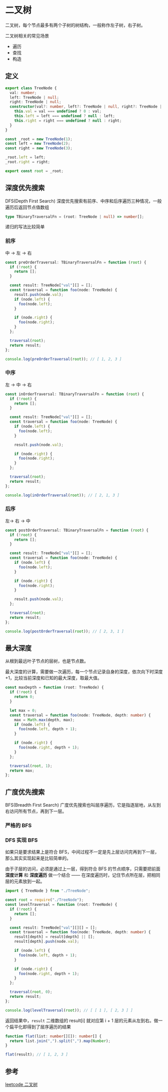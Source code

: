 # 二叉树

二叉树，每个节点最多有两个子树的树结构，一般称作左子树，右子树。

二叉树相关的常见场景

- 遍历
- 查找
- 构造

## 定义

```ts title="TreeNode.ts"
export class TreeNode {
  val: number;
  left: TreeNode | null;
  right: TreeNode | null;
  constructor(val?: number, left?: TreeNode | null, right?: TreeNode | null) {
    this.val = val === undefined ? 0 : val;
    this.left = left === undefined ? null : left;
    this.right = right === undefined ? null : right;
  }
}

const _root = new TreeNode(1);
const left = new TreeNode(2);
const right = new TreeNode(3);

_root.left = left;
_root.right = right;

export const root = _root;
```

## 深度优先搜索

DFS(Depth First Search) 深度优先搜索有前序、中序和后序遍历三种情况，一般遍历后返回节点值数组

```ts
type TBinaryTraversalFn = (root: TreeNode | null) => number[];
```

递归的写法比较简单

### 前序

中 -> 左 -> 右

```ts title="preOrderTraversal.ts"
const preOrderTraversal: TBinaryTraversalFn = function (root) {
  if (!root) {
    return [];
  }

  const result: TreeNode["val"][] = [];
  const traversal = function foo(node: TreeNode) {
    result.push(node.val);
    if (node.left) {
      foo(node.left);
    }

    if (node.right) {
      foo(node.right);
    }
  };

  traversal(root);
  return result;
};

console.log(preOrderTraversal(root)); // [ 1, 2, 3 ]
```

### 中序

左 -> 中 -> 右

```ts title="inOrderTraversal.ts"
const inOrderTraversal: TBinaryTraversalFn = function (root) {
  if (!root) {
    return [];
  }

  const result: TreeNode["val"][] = [];
  const traversal = function foo(node: TreeNode) {
    if (node.left) {
      foo(node.left);
    }

    result.push(node.val);

    if (node.right) {
      foo(node.right);
    }
  };

  traversal(root);
  return result;
};

console.log(inOrderTraversal(root)); // [ 2, 1, 3 ]
```

### 后序

左-> 右 -> 中

```ts title="postOrderTraversal.ts"
const postOrderTraversal: TBinaryTraversalFn = function (root) {
  if (!root) {
    return [];
  }

  const result: TreeNode["val"][] = [];
  const traversal = function foo(node: TreeNode) {
    if (node.left) {
      foo(node.left);
    }

    if (node.right) {
      foo(node.right);
    }

    result.push(node.val);
  };

  traversal(root);
  return result;
};

console.log(postOrderTraversal(root)); // [ 2, 3, 1 ]
```

## 最大深度

从根到最远叶子节点的层树，也是节点数。

最大深度的计算，需要做一次遍历，每一个节点记录自身的深度，依次向下时深度+1，比较当前深度和已知的最大深度，取最大值。

```ts title="maxDepth.ts"
const maxDepth = function (root: TreeNode) {
  if (!root) {
    return 0;
  }

  let max = 0;
  const traversal = function foo(node: TreeNode, depth: number) {
    max = Math.max(depth, max);
    if (node.left) {
      foo(node.left, depth + 1);
    }

    if (node.right) {
      foo(node.right, depth + 1);
    }
  };

  traversal(root, 1);
  return max;
};
```

## 广度优先搜索

BFS(Breadth First Search) 广度优先搜索也叫层序遍历，它是指逐层地，从左到右访问所有节点，再到下一层。

### 严格的 BFS

### DFS 实现 BFS

如果只是要求结果上是符合 BFS，中间过程不一定是先上层访问完再到下一层，那么其实实现起来是比较简单的。

由于子层的访问，必须是通过上一层，得到符合 BFS 的节点顺序，只需要把前面 **深度计算** 和 **深度遍历** 做一个结合 —— 在深度遍历时，记住节点所在层，把相同层的元素放到一起。

```ts title="levelTraversal.ts"
import { TreeNode } from "./TreeNode";

const root = require("./TreeNode");
const levelTraversal = function (root: TreeNode) {
  if (!root) {
    return [];
  }

  const result: TreeNode["val"][][] = [];
  const traversal = function foo(node: TreeNode, depth: number) {
    result[depth] = result[depth] || [];
    result[depth].push(node.val);

    if (node.left) {
      foo(node.left, depth + 1);
    }

    if (node.right) {
      foo(node.right, depth + 1);
    }
  };

  traversal(root, 0);
  return result;
};

console.log(levelTraversal(root)); // [ [ 1 ], [ 2, 3 ] ]
```

返回结果中，`result` 二维数组的 result[i] 就对应第 i + 1 层的元素从左到右。做一个扁平化即得到了层序遍历的结果

```ts
function flat(list: number[][]): number[] {
  return list.join(",").split(",").map(Number);
}

flat(result); // [ 1, 2, 3 ]
```

## 参考

[leetcode 二叉树](https://leetcode.cn/leetbook/read/data-structure-binary-tree/xes3em/)

